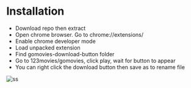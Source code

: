 # Installation

- Download repo then extract
- Open chrome browser. Go to chrome://extensions/
- Enable chrome developer mode
- Load unpacked extension
- Find gomovies-download-button folder
- Go to 123movies/gomovies, click play, wait for button to appear
- You can right click the download button then save as to rename file

![ss](https://raw.githubusercontent.com/zerdnem/gomovies-download-button/master/ss.png)
